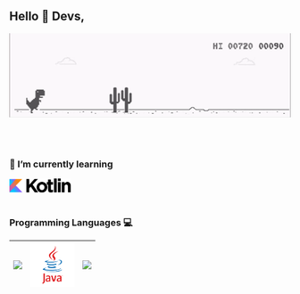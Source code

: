 ## Hello :wave: Devs, 

<p align="center">
  <img src="https://github.com/amtheshubham/amtheshubham/blob/main/Play-Chrome-Dinosaur-Game.gif" width=800>
  <br><br></p><br>

<!--
**amtheshubham/amtheshubham** is a ✨ _special_ ✨ repository because its `README.md` (this file) appears on your GitHub profile.

Here are some ideas to get you started:-->

### 🌱 I’m currently learning
<img src="Kotlin_logo_wordmark.png" width=110><br><br>

### Programming Languages  :computer:
|<img src="https://raw.githubusercontent.com/coderjojo/coderjojo/master/img/cpp.png" width=60> | <img src="https://github.com/amtheshubham/amtheshubham/blob/main/f1eaa7278f64e27128e062a3de918265.png" width=80> | <img src="https://raw.githubusercontent.com/coderjojo/coderjojo/master/img/python.svg" width=60> |
|:---:|:---:|:---:|

<!--- 🔭 I’m currently working on ...
- 🌱 I’m currently learning ...
- 👯 I’m looking to collaborate on ...
- 🤔 I’m looking for help with ...
- 💬 Ask me about ...
- 📫 How to reach me: ...
- 😄 Pronouns: ...
- ⚡ Fun fact: ...-->

